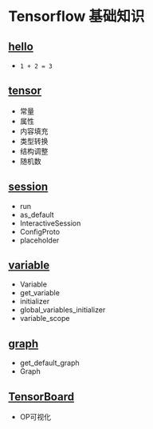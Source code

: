 # Tensorflow 基础知识

## [hello](hello.py)

- `1 + 2 = 3`

## [tensor](tensor.py)

- 常量
- 属性
- 内容填充
- 类型转换
- 结构调整
- 随机数

## [session](session.py)

- run
- as_default
- InteractiveSession
- ConfigProto
- placeholder

## [variable](variable.py)

- Variable
- get_variable
- initializer
- global_variables_initializer
- variable_scope

## [graph](graph.py)

- get_default_graph
- Graph

## [TensorBoard](board.py)

- OP可视化